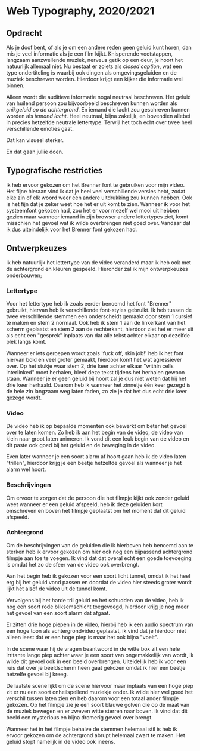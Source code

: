 # Web Typography, 2020/2021

## Opdracht

Als je doof bent, of als je om een andere reden geen geluid kunt horen, dan mis je veel informatie als je een film kijkt. Knisperende voetstappen, langzaam aanzwellende muziek, nerveus getik op een deur, je hoort het natuurlijk allemaal niet. Nu bestaat er zoiets als *closed caption*, wat een type ondertiteling is waarbij ook dingen als omgevingsgeluiden en de muziek beschreven worden. Hierdoor krijgt een kijker die informatie wel binnen.

Alleen wordt die auditieve informatie nogal neutraal beschreven. Het geluid van huilend persoon zou bijvoorbeeld beschreven kunnen worden als *snikgeluid op de achtergrond*. En iemand die lacht zou geschreven kunnen worden als *iemand lacht.* Heel neutraal, bijna zakelijk, en bovendien allebei in precies hetzelfde neutrale lettertype. Terwijl het toch echt over twee heel verschillende emoties gaat. 

Dat kan visueel sterker. 

En dat gaan jullie doen.

## Typografische restricties
Ik heb ervoor gekozen om het Brenner font te gebruiken voor mijn video. Het fijne hieraan vind ik dat je heel veel verschillende versies hebt, zodat elke zin of elk woord weer een andere uitdrukking zou kunnen hebben. Ook is het fijn dat je zeker weet hoe het er uit komt te zien. Wanneer ik voor het systeemfont gekozen had, zou het er voor mezelf wel mooi uit hebben gezien maar wanneer iemand in zijn browser andere lettertypes ziet, komt misschien het gevoel wat ik wilde overbrengen niet goed over. Vandaar dat ik dus uiteindelijk voor het Brenner font gekozen had.

## Ontwerpkeuzes
Ik heb natuurlijk het lettertype van de video veranderd maar ik heb ook met de achtergrond en kleuren gespeeld. Hieronder zal ik mijn ontwerpkeuzes onderbouwen;

### Lettertype
Voor het lettertype heb ik zoals eerder benoemd het font "Brenner" gebruikt, hiervan heb ik verschillende font-styles gebruikt. Ik heb tussen de twee verschillende stemmen een onderscheidt gemaakt door stem 1 cursief te maken en stem 2 normaal. Ook heb ik stem 1 aan de linkerkant van het scherm geplaatst en stem 2 aan de rechterkant, hierdoor ziet het er meer uit als echt een "gesprek" inplaats van dat alle tekst achter elkaar op dezelfde plek langs komt.

Wanneer er iets geroepen wordt zoals 'fuck off, skin job!' heb ik het font hiervan bold en veel groter gemaakt, hierdoor komt het wat agressiever over. 
Op het stukje waar stem 2, drie keer achter elkaar "within cells interlinked" moet herhalen, bleef deze tekst tijdens het herhalen gewoon staan. Wanneer je er geen geluid bij hoort zal je dus niet weten dat hij het drie keer herhaald. Daarom heb ik wanneer het zinnetje één keer gezegd is de hele zin langzaam weg laten faden, zo zie je dat het dus echt drie keer gezegd wordt.

### Video
De video heb ik op bepaalde momenten ook bewerkt om beter het gevoel over te laten komen. Zo heb ik aan het begin van de video, de video van klein naar groot laten animeren. Ik vond dit een leuk begin van de video en dit paste ook goed bij het geluid en de beweging in de video.

Even later wanneer je een soort alarm af hoort gaan heb ik de video laten "trillen", hierdoor krijg je een beetje hetzelfde gevoel als wanneer je het alarm wel hoort.

### Beschrijvingen
Om ervoor te zorgen dat de persoon die het filmpje kijkt ook zonder geluid weet wanneer er een geluid afspeeld, heb ik deze geluiden kort omschreven en boven het filmpje geplaatst om het moment dat dit geluid afspeeld. 

### Achtergrond
Om de beschrijvingen van de geluiden die ik hierboven heb benoemd aan te sterken heb ik ervoor gekozen om hier ook nog een bijpassend achtergrond filmpje aan toe te voegen. Ik vind dat dat overal echt een goede toevoeging is omdat het zo de sfeer van de video ook overbrengt. 

Aan het begin heb ik gekozen voor een soort licht tunnel, omdat ik het heel erg bij het geluid vond passen en doordat de video hier steeds groter wordt lijkt het alsof de video uit de tunnel komt.

Vervolgens bij het harde tril geluid en het schudden van de video, heb ik nog een soort rode bliksemschicht toegevoegd, hierdoor krijg je nog meer het gevoel van een soort alarm dat afgaat.

Er zitten drie hoge piepen in de video, hierbij heb ik een audio spectrum van een hoge toon als achtergrondvideo geplaatst, ik vind dat je hierdoor niet alleen leest dat er een hoge piep is maar het ook bijna "voelt".

In de scene waar hij de vragen beantwoord in de witte box zit een hele irritante lange piep achter waar je een soort van ongemakkelijk van wordt, ik wilde dit gevoel ook in een beeld overbrengen. Uiteidelijk heb ik voor een ruis dat over je beeldscherm heen gaat gekozen omdat ik hier een beetje hetzelfe gevoel bij kreeg.

De laatste scene lijkt om de scene hiervoor maar inplaats van een hoge piep zit er nu een soort onheilspellend muziekje onder. Ik wilde hier wel goed het verschil tussen laten zien en heb daarom voor een totaal ander filmpje gekozen. Op het filmpje zie je een soort blauwe golven die op de maat van de muziek bewegen en er zweven witte sterren naar boven. Ik vind dat dit beeld een mysterious en bijna dromerig gevoel over brengt.

Wanneer het in het filmpje behalve de stemmen helemaal stil is heb ik ervoor gekozen om de achtergrond abrupt helemaal zwart te maken. Het geluid stopt namelijk in de video ook ineens.

<!-- ## Leerdoelen

- Je kan de kennis over vormgeving die je hebt opgedaan tijdens de minor technisch toepassen met behulp van CSS
- Je kan verborgen nuance uit een audiotrack overtuigend vertalen naar visuele (typografische) beelden
- Je kan je typografische keuzes onderbouwen.
- Je hebt de exclusive design principles gebruikt.

## Oplevering

Je levert een werkende versie op, gemaakt met HTML, CSS en JavaScript. Deze staat op Github. In een duidelijke readme documenteer en onderbouw je je ontwerpkeuzes. Je developmentgeschiedenis is terug te vinden op GitHub.

Je levert ook een *screen recording* met audio op van je fragment. Dit is een video van de definitieve versie, gemaakt van jouw browserscherm.

De beoordeling is mondeling en volgt [de rubric uit het beoordelingsformulier](web-typografie-beoordeling.pdf).

## Typografische restricties

Je *moet* een van deze twee opties kiezen, en je keuze moet je onderbouwen. In je readme staat een uitleg over je overwegingen om de ene of de andere restrictie te kiezen.

### Optie 1: Systeemfont

De eerste optie is dat je gebruik maakt van het zogenaamde *systeemfont* van degene die naar jouw werk kijkt. Dit font verschilt per operating system, en het verschilt soms zelfs per versie van het operating system. Het is ook aan te passen door de gebruiker zelf. 

Je hebt dus geen controle over welk lettertype er precies gebruikt wordt. Het levert dus een onzeker, en beperkt typografisch palet op. Je hebt geen *light* versies, of *extrabold*. En ook geen serif en sans-serif versie van dezelfde familie. In dit geval heb je alleen de beschikking over normal, **bold** en _italic_. Dit heeft natuurlijk ook zijn voordelen!

### Optie 2: Brenner

Je kan er ook voor kiezen om gebruik te maken van de complete Brenner familie. Dit is een zeer uitgebreid en uiterst flexibel font. [Hier kan je je verdiepen in dit font](https://www.typotheque.com/blog/brenner_an_unusual_typeface_family_with_distinct_voices). Als je kiest voor dit font dan heb je de beschikking over een *sans serif*, een *condensed*, een *serif*, een *monotype*, een *slab*, een *display* en een *script* versie. En veel van deze versies hebben varianten van *light* tot *bold*, en allemaal zowel *bold* als *italic*.

Met Brenner zijn er natuurlijk veel en veel meer mogelijkheden dan met systeemfonts. Dat kan zowel een voordeel als een nadeel zijn. 

Voor een overzicht, zie [de brenner.pdf](brenner.pdf).

## Het fragment

Ik heb een fragment voorbereid. Het gaat om twee scenes uit *Blade Runner 2049*. De captions staan in de HTML, en ze verschijnen in sync met de video. [Kijk maar](closed-captions/index.html).

### De captions

De captions staan in de html, in het bestand index.html. Je kan aan elke paragraaf eventueel een of meer classes toevoegen. Bijvoorbeeld `voice1` of `voice2 soft`. Classes voeg je handmatig toe in de html.

Met JavaScript worden er een paar dingen extra gedaan: 

- er wordt aan elke paragraaf een unieke class toegevoegd (`p0`, `p1`, etc)
- Elk woord wordt in een aparte `span` gezet. Hierdoor kan je elk woord apart stylen, en eventueel ook [na elkaar laten verschijnen](https://github.com/cmda-minor-vid/web-typography-18-19/blob/master/closed-captions/css.css#L41).

### Tijdens het afspelen

Tijdens het afspeelen wordt er een class `on` op de caption gezet als hij moet verschijnen, en een class `off` als hij klaar is. *Zowel class `on` als class `off` blijft op de caption staan!*

De timimg van de captions kan je aanpassen in [closed-captions/captions.js](closed-captions/captions.js).

Er verschijnen ook classes op de body op momenten dat er geluiden worden afgespeeld, zoals `sound1` en `sound2`. Je kan geluiden toevoegen in [closed-captions/sounds.js](closed-captions/sounds.js).

*let op,* de geluiden zijn niet compleet, dit zal je zelf moeten aanvullen.

## Een eigen fragment (afgeraden, uitgebreide onderbouwing is nodig)

Je kan er ook voor kiezen om een eigen, *beter* fragment te gebruiken. Dit wordt afgeraden. De tijd die je besteedt aan het zoeken naar dat fragment kan je beter besteden aan het werken aan de opdracht. Bovendien blijkt dat er vaak fragmenten worden gekozen die niet goed voldoen aan de opdracht. Als je een ander fragment kiest dan *moet* je dit goed onderbouwd voorleggen aan je docent. De deadline hiervoor is vrijdagochtend in de eerste week.

### Waar moet je op letten bij het kiezen van een eigen fragment.
Lees de opdracht nog eens goed door. Waar gaat het ook al weer precies om? 

Voor een goede onderbouwing van je keuze voor een ander fragment moet je deze vragen in elk geval beantwoorden:

- Welke informatie zit er in de audio die echt niet zichtbaar is?
- Welke rol speelt de audio in het fragment?
- Werkt de scene nog zonder geluid?
- Waarom is dit fragment beter dan het aangeboden fragment?

Je kan dan de nodige HTML en JavaScript genereren door gebruik te maken van [caption generator](https://cmda-minor-vid.github.io/web-typography-18-19/generator/) (in Google Chrome). 

Als je de closed captions wil bewerken dan kan je een tool zoals [Amber Script](https://www.amberscript.com/en) gebruiken. Daar kan je exporteren als `.srt`, en die kan je weer door de generator halen. -->
